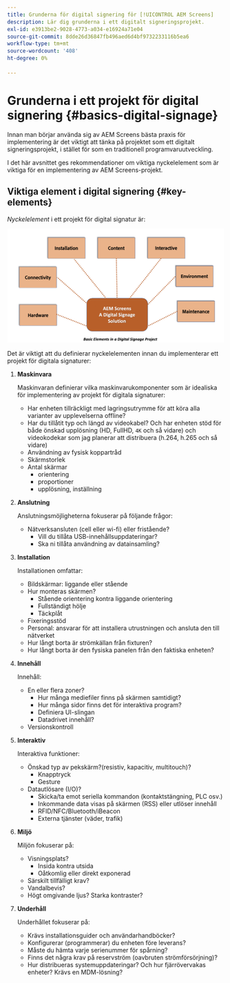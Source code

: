 ```yaml
---
title: Grunderna för digital signering för [!UICONTROL AEM Screens]
description: Lär dig grunderna i ett digitalt signeringsprojekt.
exl-id: e3913be2-9028-4773-a034-e16924a71e04
source-git-commit: 8dde26d36847fb496aed6d4bf9732233116b5ea6
workflow-type: tm+mt
source-wordcount: '408'
ht-degree: 0%

---
```


# Grunderna i ett projekt för digital signering {#basics-digital-signage}

Innan man börjar använda sig av AEM Screens bästa praxis för implementering är det viktigt att tänka på projektet som ett digitalt signeringsprojekt, i stället för som en traditionell programvaruutveckling.

I det här avsnittet ges rekommendationer om viktiga nyckelelement som är viktiga för en implementering av AEM Screens-projekt.

## Viktiga element i digital signering {#key-elements}

*Nyckelelement* i ett projekt för digital signatur är:

![](/help/assets/Elements-Revised.png)

Det är viktigt att du definierar nyckelelementen innan du implementerar ett projekt för digitala signaturer:

1. **Maskinvara**

   Maskinvaran definierar vilka maskinvarukomponenter som är idealiska för implementering av projekt för digitala signaturer:
   * Har enheten tillräckligt med lagringsutrymme för att köra alla varianter av upplevelserna offline?
   * Har du tillåtit typ och längd av videokabel? Och har enheten stöd för både önskad upplösning (HD, FullHD, `4K` och så vidare) och videokodekar som jag planerar att distribuera (h.264, h.265 och så vidare)
   * Användning av fysisk koppartråd
   * Skärmstorlek
   * Antal skärmar
      * orientering
      * proportioner
      * upplösning, inställning

1. **Anslutning**

   Anslutningsmöjligheterna fokuserar på följande frågor:
   * Nätverksansluten (cell eller wi-fi) eller fristående?
      * Vill du tillåta USB-innehållsuppdateringar?
      * Ska ni tillåta användning av datainsamling?

1. **Installation**

   Installationen omfattar:
   * Bildskärmar: liggande eller stående
   * Hur monteras skärmen?
      * Stående orientering kontra liggande orientering
      * Fullständigt hölje
      * Täckplåt
   * Fixeringsstöd
   * Personal: ansvarar för att installera utrustningen och ansluta den till nätverket
   * Hur långt borta är strömkällan från fixturen?
   * Hur långt borta är den fysiska panelen från den faktiska enheten?

1. **Innehåll**

   Innehåll:
   * En eller flera zoner?
      * Hur många mediefiler finns på skärmen samtidigt?
      * Hur många sidor finns det för interaktiva program?
      * Definiera UI-slingan
      * Datadrivet innehåll?
   * Versionskontroll

1. **Interaktiv**

   Interaktiva funktioner:
   * Önskad typ av pekskärm?(resistiv, kapacitiv, multitouch)?
      * Knapptryck
      * Gesture
   * Datautlösare (I/O)?
      * Skicka/ta emot seriella kommandon (kontaktstängning, PLC osv.)
      * Inkommande data visas på skärmen (RSS) eller utlöser innehåll
      * RFID/NFC/Bluetooth/iBeacon
      * Externa tjänster (väder, trafik)

1. **Miljö**

   Miljön fokuserar på:
   * Visningsplats?
      * Insida kontra utsida
      * Oåtkomlig eller direkt exponerad
   * Särskilt tillfälligt krav?
   * Vandalbevis?
   * Högt omgivande ljus? Starka kontraster?

1. **Underhåll**

   Underhållet fokuserar på:

   * Krävs installationsguider och användarhandböcker?
   * Konfigurerar (programmerar) du enheten före leverans?
   * Måste du hämta varje serienummer för spårning?
   * Finns det några krav på reservström (oavbruten strömförsörjning)?
   * Hur distribueras systemuppdateringar? Och hur fjärrövervakas enheter? Krävs en MDM-lösning?
